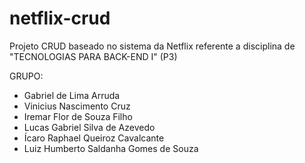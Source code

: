 # netflix-crud
Projeto CRUD baseado no sistema da Netflix referente a disciplina de "TECNOLOGIAS PARA BACK-END I" (P3)


GRUPO:
- Gabriel de Lima Arruda 
- Vinicius Nascimento Cruz
- Iremar Flor de Souza Filho
- Lucas Gabriel Silva de Azevedo
- Ícaro Raphael Queiroz Cavalcante
- Luiz Humberto Saldanha Gomes de Souza

